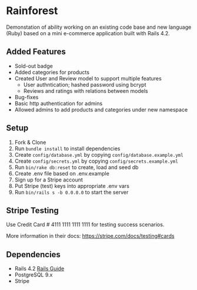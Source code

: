 # Rainforest

Demonstation of ability working on an existing code base and new language (Ruby) based on a mini e-commerce application built with Rails 4.2.

## Added Features
- Sold-out badge
- Added categories for products
- Created User and Review model to support multiple features
    - User authntication; hashed password using bcrypt
    - Reviews and ratings with relations between models
- Bug-fixes
- Basic http authentication for admins
- Allowed admins to add products and categories under new namespace

## Setup

1. Fork & Clone
2. Run `bundle install` to install dependencies
3. Create `config/database.yml` by copying `config/database.example.yml`
4. Create `config/secrets.yml` by copying `config/secrets.example.yml`
5. Run `bin/rake db:reset` to create, load and seed db
6. Create .env file based on .env.example
7. Sign up for a Stripe account
8. Put Stripe (test) keys into appropriate .env vars
9. Run `bin/rails s -b 0.0.0.0` to start the server

## Stripe Testing

Use Credit Card # 4111 1111 1111 1111 for testing success scenarios.

More information in their docs: <https://stripe.com/docs/testing#cards>

## Dependencies

* Rails 4.2 [Rails Guide](http://guides.rubyonrails.org/v4.2/)
* PostgreSQL 9.x
* Stripe
